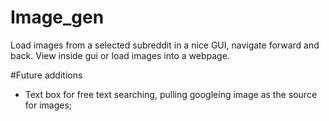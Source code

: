 # Image_gen
Load images from a selected subreddit in a nice GUI, navigate forward and back.
View inside gui or load images into a webpage.

#Future additions
* Text box for free text searching, pulling googleing image as the source for images;
